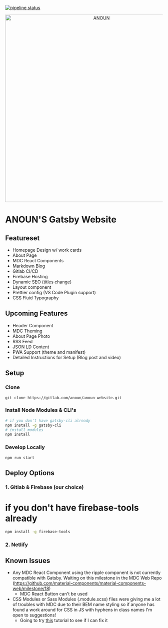 [![pipeline status](https://gitlab.com/anoun/anoun-gatsby/badges/master/pipeline.svg)](https://gitlab.com/anoun/anoun-gatsby/pipelines)

<p align="center">
  <a href="https://anoun-gatsby-website.firebaseapp.com">
    <img alt="ANOUN" src="https://anoun.design/images/anoun-share-image.png" width="600" />
  </a>
</p>

# ANOUN'S Gatsby Website

## Featureset

- Homepage Design w/ work cards
- About Page
- MDC React Components
- Markdown Blog
- Gitlab CI/CD
- Firebase Hosting
- Dynamic SEO (titles change)
- Layout component
- Prettier config (VS Code Plugin support)
- CSS Fluid Typography


## Upcoming Features

- Header Component
- MDC Theming
- About Page Photo
- RSS Feed
- JSON LD Content
- PWA Support (theme and manifest)
- Detailed Instructions for Setup (Blog post and video)

## Setup

### Clone

`git clone https://gitlab.com/anoun/anoun-website.git`

### Install Node Modules & CLI's

```bash
# if you don't have gatsby-cli already
npm install -g gatsby-cli
# install modules
npm install
```

### Develop Locally

`npm run start`

## Deploy Options

### 1. Gitlab & Firebase (our choice)

# if you don't have firebase-tools already

```bash
npm install -g firebase-tools
```

### 2. Netlify

## Known Issues

- Any MDC React Component using the ripple component is not currently compatible with Gatsby. Waiting on this milestone in the MDC Web Repo (https://github.com/material-components/material-components-web/milestone/18)
  - MDC React Button can't be used
- CSS Modules or Sass Modules (.module.scss) files were giving me a lot of troubles with MDC due to their BEM name styling so if anyone has found a work around for CSS in JS with hyphens in class names I'm open to suggestions!
  - Going to try [this](https://codelabs.developers.google.com/codelabs/mdc-112-web/#0) tutorial to see if I can fix it
